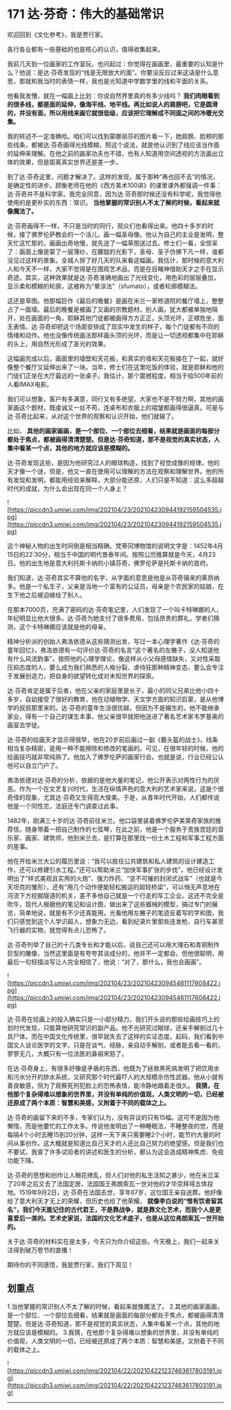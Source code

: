 # 171 达·芬奇：伟大的基础常识

欢迎回到《文化参考》，我是贾行家。

各行各业都有一些基础的也是核心的认识，值得收集起来。

我前几天到一位画家的工作室玩，也问起过：你觉得在画画里，最重要的认知是什么？他说：是达·芬奇发现的“线是无限放大的面”。你要没反应过来这话是什么意思，那就和我当时的表情一样，我也是光知道中学数学里的线和平面的关系。

他看我发懵，就在一幅画上比划：你说自然界里真的有多少线吗？ **我们肉眼看到的很多线，都是面的延伸，像海平线、地平线。再比如说人的肩膀吧，它是圆滑的，并没有面，所以用线来画它就很低级，应该把它理解成不同面之间的冷暖光交集。**

我的转述不一定准确哈。咱们可以找到蒙娜丽莎的图片看一下，她肩膀、脸颊的那些线条，都被达·芬奇画得光线模糊，照这个说法，就是他认识到了线应该当作面的延伸来理解。在他之前的画家功夫也不错，也有人知道用空间透视的方法画出立体的效果，但是距离真实世界还是差一步。

到了达·芬奇这里，问题才解决了。这样的发现，属于那种“再也回不去”的情况，是确定性的进步。顾衡老师在他的《西方美术100讲》的课里课外都强调一件事：达·芬奇并不是科学家。我完全同意，因为达·芬奇那时候还没有科学呢，我觉得他使用的是更朴实的东西：常识。 **当他掌握的常识别人不太了解的时候，看起来就像魔法了。**

达·芬奇画得不一样，不只是当时的同行，观众们也看得出来。他四十多岁的时候，接了佛罗伦萨教会的一个活儿，画一幅圣母像。他认为自己的主业是发明，整天忙这忙那的，画画出奇地慢，就先送了一幅草图送过去。修士们一看，全惊呆了：画面上像是蒙了一层薄纱，在朦胧的光影下，圣母、圣子仿佛下凡一样，谁都没见过这样的景象。全城人排了好几天的队来看这幅画。我估计，那时候的意大利人和今天不一样，大家不觉得是在围观艺术品，而是在目睹神借助天才之手在显示奇迹。其实，这种效果就是达·芬奇准确地画出了光线变化，用色彩的层层叠加，显示柔和模糊的轮廓，这被称为“晕涂法”（sfumato），或者轮廓模糊法。

这还是草图。他那幅巨作《最后的晚餐》是画在米兰一家修道院的餐厅墙上，整整占了一面墙。最后的晚餐是被画了又画的宗教题材。别人画，犹大都被单独地隔开，处在画面的一角，耶稣其他门徒都被画得方方正正，头顶光环，正襟危坐，面无表情。达·芬奇却把这个场面安排成了现实中发生的样子，每个门徒都有不同的情绪和动作。他也没像传统画法那样画头顶的光环，而是让一切透视都集中在耶稣的头上，用自然光形成了圣光的效果。

这幅画完成以后，画面里的墙壁和天花板，和真实的墙和天花板接在了一起，就好像整个餐厅又延伸出来了一块。当年，修士们在这里吃饭的体验，就是耶稣和他的门徒们正坐在大厅最远的一张桌子。我估计，那个震撼程度，相当于给500年前的人看IMAX电影。

我们可以想象，客户有多满意，同行又有多绝望。大家也不是不努力啊，其他的画家画这个题材，既虔诚又一丝不苟，连桌布和衣服上的褶皱都画得很逼真。可是与达·芬奇比起来，从对这个世界的观察和认识开始，他们就输了。

比如， **其他的画家画画，是一个部位、一个部位去细看，结果就是画面的每部分都处于焦点，都被画得清清楚楚。但是达·芬奇知道，那不是视觉的真实状态，人集中看某一个点，其他的地方就应该是模糊的。**

达·芬奇发现这些，是因为他研究过人的眼球构造，找到了视觉成像的规律。他的天才像一个谜，但是，他又一直在使用可以理解的方法在观察和理解世界。他的所有发现和发明，都能用经验来解释，大部分能还原，人们只是不知道：这么多超越时代的成就，为什么会出现在同一个人身上？

![https://piccdn3.umiwi.com/img/202104/23/202104230944192159504535.jpg](https://piccdn3.umiwi.com/img/202104/23/202104230944192159504535.jpg)

这个神秘人物的出生时间倒是相当精确。梵蒂冈博物馆的说明文字是：1452年4月15日的22:30分，相当于中国的明代景泰年间。按照公历推算就是今天，4月23日。他的出生地是意大利托斯卡纳的小镇芬奇，佛罗伦萨是托斯卡纳的首府。

我们知道，达·芬奇其实不算他的名字，从字面的意思是他是从芬奇镇来的莱昂纳多。他是一个私生子，父亲是当地一个富有的公证员，母亲是个农民家的姑娘，在生下他之后被迫嫁给了别人。

在那本7000页，充满了密码的达·芬奇笔记里，人们发现了一个叫卡特琳娜的人，年纪明显比他大很多。达·芬奇为她支付了很多费用，包括昂贵的葬礼，学者们猜测，这个卡特琳娜应该就是他的母亲。

精神分析派的创始人弗洛依德从这些猜测出发，写过一本心理学著作《达·芬奇的童年回忆》，弗洛依德有一句评价达·芬奇的名言“这个著名的左撇子，没人知道他有什么风流韵事”，按照他的心理学理论，像这样从小父母感情缺失，又对性采取压抑态度的人，要么成为我们熟悉的人格分裂、虐待狂那种精神变态，要么会专注于发展创造力，把自身的欲望转化成对未知世界的探索。

达·芬奇肯定是属于后者，他在父亲的家庭里是长子，最小的同父兄弟比他小四十多岁，自幼接受了很好的教育，他在动植物学、天文学方面的知识启蒙，是从他博学的叔叔那里来的。达·芬奇的童年生活很优越，但因为不是婚生的，他不能继承家业，得有一个自己的谋生本事，他父亲很早就把他送进了著名艺术家韦罗基奥的画室去学徒。

达·芬奇的绘画天才显示得很早，他在20岁前后画过一副《戴头盔的战士》，线条相当复杂精密，是用一种不能擦除和修改的笔画的。可见，在很年轻的时候，他的绘画技巧就非常纯熟了。他加入了佛罗伦萨的画家行会。也就是说，行业已经公认他可以自立门户了。

弗洛依德对达·芬奇的分析，依据的是他大量的笔记，他公开表示对两性行为的厌恶。作为一个在文艺复兴时代，生活在纵情声色的意大利的艺术家来说，这是个很奇怪的现象，尤其达·芬奇又生得高大俊美。于是，从青年时代开始，人们都传说他是一个同性恋，法庭还专门调查过此事。

1482年，刚满三十岁的达·芬奇前往米兰。他口袋里装着佛罗伦萨美第奇家族的推荐信，随身带着一把自己制作的七弦琴，在此之前，他是一个服务于贵族宫廷的音乐家、画家、建筑师，他到米兰去，是打算在那里找一份土木工程和军事工程方面的差事。

他在开给米兰大公的履历里说：“我可以胜任公共建筑和私人建筑的设计建造工作，还可以修建引水工程。”还可以帮助米兰“加快军事扩张的步伐”，他已经设计发明出了“样式美观且实用的火炮”、强力炸药、“坚不可摧的封闭式战车”（也就是今天坦克的雏形），还有“用几个动作便能轻松搬运的超轻桥梁”，可以悄无声息地在河流下方挖掘隧道的机关，差不多他自己就是一个行走的军工企业。这还不完全是吹牛，现代人根据他的笔记和设计图，做出来了这些器械的模型，搞过专门的展览，简单地说，就是有不少还真能用。光看他用左撇子的笔迹反着写的字和图，我们只感觉到这个人学识超人，想象力无边，看到纪录片里那些连发枪、自行车甚至飞行器的实物，就觉得有点儿恐怖了。

达·芬奇列举了自己的十几类专长和才能以后，说自己还可以用大理石和青铜制作巨型的雕像，当然这里面是有夸夸其谈成分的，他并不一定都会。但他很聪明，用最后一句轻描淡写让人完全相信了，他说：“对了，那什么，我也会画画”。

![https://piccdn3.umiwi.com/img/202104/23/202104230945461117608422.jpg](https://piccdn3.umiwi.com/img/202104/23/202104230945461117608422.jpg)

达·芬奇在绘画上的投入确实只是一小部分精力，我们开头说的那些绘画技巧上的划时代发现，只能算他研究常识的副产品。他不光研究过眼球，还亲手解剖过几十具尸体。而在中国文化传统里，很早就失去了这样的实证态度。起码，我们看到中国文人谈论医学的文字，只是在谈气、经脉，亲自动手解剖，或者能去看一看的，寥寥无几，大概只有一位法医的鼻祖宋慈了。

在达·芬奇身上，有很多好像是矛盾的东西，他既为了拯救黑死病发明了把饮用水和污水分开的排水系统，又研究那个时代最吓人的大规模杀伤性武器。他从小就有善良敏感，但为了观察死刑犯脸上的恐怖表情，能冷静地跟着走很久。 **我猜，在他那个复杂得难以想象的世界里，并没有单纯的价值观，人类文明的一切，已经被还原成了两个本质：智慧和美感，又附着于不同的载体之上。**

达·芬奇的画留下来的不多，专家们认为，没有异议的只有15幅。这可不是因为他懒惰，而是他要忙的工作太多。传说他发明出了一种睡眠法，不睡整夜的觉，而是每隔4个小时去睡15到20分钟，这样一天下来只需要睡2个小时，能节约大量的时间从事创作。这大概就是知道比自己天才的人还比自己努力的绝望感。但是我们也不要试，我查了许多试验者的讲述和医生的分析，都认为这会造成精神焦虑、免疫功能下降。

达·芬奇的思想和创作让人眼花缭乱，但人们对他的私生活知之甚少，他在米兰呆了20年之后又去了法国定居，法国国王弗朗索瓦一世对他的才华崇拜得五体投地。1519年9月2日，达·芬奇在法国去世，享年67岁，这位国王亲自送葬。他好像给了意大利天才无上的荣耀，但历史也给了他荣耀。 **就像李白说的“惟有饮者留其名”，我们今天能记住的古代君王，不是靠战争，就是靠文化艺术，而我个人是更喜爱后一类的。艺术史家说，法国的文化艺术底子，也是从这位弗朗索瓦一世开始的。**

关于达·芬奇的材料实在是太多，今天只为你介绍这些。今天晚上，我们一起来关注得到破万卷节的直播！

期待你的不同感悟，我是贾行家，我们下周见！

## 划重点

1.当他掌握的常识别人不太了解的时候，看起来就像魔法了。
2.其他的画家画画，是一个部位、一个部位去细看，结果就是画面的每部分都处于焦点，都被画得清清楚楚。但是达·芬奇知道，那不是视觉的真实状态，人集中看某一个点，其他的地方就应该是模糊的。
3.我猜，在他那个复杂得难以想象的世界里，并没有单纯的价值观，人类文明的一切，已经被还原成了两个本质：智慧和美感，又附着于不同的载体之上。

![https://piccdn3.umiwi.com/img/202104/22/202104221237463617803191.jpg](https://piccdn3.umiwi.com/img/202104/22/202104221237463617803191.jpg)

---
